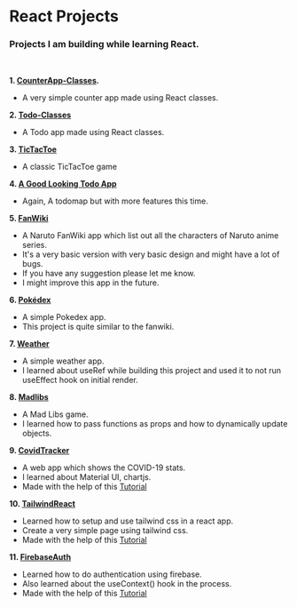 # React Projects

### Projects I am building while learning React.

&nbsp;

**1. [CounterApp-Classes](https://github.com/0rGaan1c/React_Projects/tree/main/1.CounterApp-Classes).**

- A very simple counter app made using React classes.
  &nbsp;

**2. [Todo-Classes](https://github.com/0rGaan1c/React_Projects/tree/main/2.ToDo-Classes)**

- A Todo app made using React classes.
  &nbsp;

**3. [TicTacToe](https://github.com/0rGaan1c/React_Projects/tree/main/3.tictactoe)**

- A classic TicTacToe game
  &nbsp;

**4. [A Good Looking Todo App](https://github.com/0rGaan1c/React_Projects/tree/main/4.ImprovedToDo)**

- Again, A todomap but with more features this time.

**5. [FanWiki](https://github.com/0rGaan1c/React_Projects/tree/main/5.fanwiki)**

- A Naruto FanWiki app which list out all the characters of Naruto anime series.
- It's a very basic version with very basic design and might have a lot of bugs.
- If you have any suggestion please let me know.
- I might improve this app in the future.

**6. [Pokédex](https://github.com/0rGaan1c/React_Projects/tree/main/6.pokedex)**

- A simple Pokedex app.
- This project is quite similar to the fanwiki.

**7. [Weather](https://github.com/0rGaan1c/React_Projects/tree/main/7.weather)**

- A simple weather app.
- I learned about useRef while building this project and used it to not run useEffect hook on initial render.

**8. [Madlibs](https://github.com/0rGaan1c/React_Projects/tree/main/8.madlibs)**

- A Mad Libs game.
- I learned how to pass functions as props and how to dynamically update objects.

**9. [CovidTracker](https://github.com/0rGaan1c/React_Projects/tree/main/9.covidtracker)**

- A web app which shows the COVID-19 stats.
- I learned about Material UI, chartjs.
- Made with the help of this [Tutorial](https://www.youtube.com/watch?v=khJlrj3Y6Ls&t=4s)

**10. [TailwindReact](https://github.com/0rGaan1c/React_Projects/tree/main/10.tailwind-react)**

- Learned how to setup and use tailwind css in a react app.
- Create a very simple page using tailwind css.
- Made with the help of this [Tutorial](https://www.youtube.com/watch?v=gOQ31Kc8H5E&t=323s)

**11. [FirebaseAuth](https://github.com/0rGaan1c/React_Projects/tree/main/11.firebase-auth)**

- Learned how to do authentication using firebase.
- Also learned about the useContext() hook in the process.
- Made with the help of this [Tutorial](https://www.youtube.com/watch?v=PKwu15ldZ7k&t=2s)

